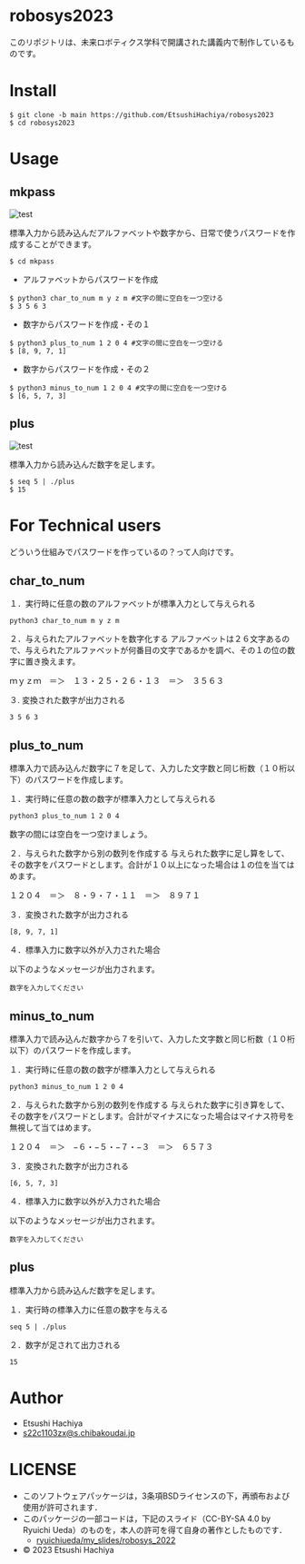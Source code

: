 # robosys2023

このリポジトリは、未来ロボティクス学科で開講された講義内で制作しているものです。

# Install
```
$ git clone -b main https://github.com/EtsushiHachiya/robosys2023
$ cd robosys2023
```

# Usage

## mkpass

![test](https://github.com/EtsushiHachiya/robosys2023/actions/workflows/test.yml/badge.svg)

標準入力から読み込んだアルファベットや数字から、日常で使うパスワードを作成することができます。
```
$ cd mkpass
```

* アルファベットからパスワードを作成
```
$ python3 char_to_num m y z m #文字の間に空白を一つ空ける
$ 3 5 6 3
```

* 数字からパスワードを作成・その１
```
$ python3 plus_to_num 1 2 0 4 #文字の間に空白を一つ空ける
$ [8, 9, 7, 1]
```

* 数字からパスワードを作成・その２
```
$ python3 minus_to_num 1 2 0 4 #文字の間に空白を一つ空ける
$ [6, 5, 7, 3]
```

## plus
![test](https://github.com/EtsushiHachiya/robosys2023/actions/workflows/test.yml/badge.svg)

標準入力から読み込んだ数字を足します。
```
$ seq 5 | ./plus
$ 15
```

# For Technical users

どういう仕組みでパスワードを作っているの？って人向けです。

## char_to_num

１．実行時に任意の数のアルファベットが標準入力として与えられる
```
python3 char_to_num m y z m
```

２．与えられたアルファベットを数字化する
アルファベットは２６文字あるので、与えられたアルファベットが何番目の文字であるかを調べ、その１の位の数字に置き換えます。

ｍｙｚｍ　＝＞　１３・２５・２６・１３　＝＞　３５６３

３. 変換された数字が出力される
```
3 5 6 3
```

## plus_to_num

標準入力で読み込んだ数字に７を足して、入力した文字数と同じ桁数（１０桁以下）のパスワードを作成します。

１．実行時に任意の数の数字が標準入力として与えられる
```
python3 plus_to_num 1 2 0 4
```
数字の間には空白を一つ空けましょう。

２．与えられた数字から別の数列を作成する
与えられた数字に足し算をして、その数字をパスワードとします。合計が１０以上になった場合は１の位を当てはめます。

１２０４　＝＞　８・９・７・１１　＝＞　８９７１

３．変換された数字が出力される
```
[8, 9, 7, 1]
```

４．標準入力に数字以外が入力された場合

以下のようなメッセージが出力されます。
```
数字を入力してください
```

## minus_to_num

標準入力で読み込んだ数字から７を引いて、入力した文字数と同じ桁数（１０桁以下）のパスワードを作成します。

１．実行時に任意の数の数字が標準入力として与えられる
```
python3 minus_to_num 1 2 0 4
```

２．与えられた数字から別の数列を作成する
与えられた数字に引き算をして、その数字をパスワードとします。合計がマイナスになった場合はマイナス符号を無視して当てはめます。

１２０４　＝＞　−６・−５・−７・−３　＝＞　６５７３

３．変換された数字が出力される
```
[6, 5, 7, 3]
```

４．標準入力に数字以外が入力された場合

以下のようなメッセージが出力されます。
```
数字を入力してください
```

## plus

標準入力から読み込んだ数字を足します。

１．実行時の標準入力に任意の数字を与える
```
seq 5 | ./plus
```


２．数字が足されて出力される
```
15
```

# Author
* Etsushi Hachiya 
* s22c1103zx@s.chibakoudai.jp

# LICENSE
* このソフトウェアパッケージは，3条項BSDライセンスの下，再頒布および使用が許可されます．
* このパッケージの一部コードは，下記のスライド（CC-BY-SA 4.0 by Ryuichi Ueda）のものを，本人の許可を得て自身の著作としたものです．
    * [ryuichiueda/my_slides/robosys_2022](https://github.com/ryuichiueda/my_slides/tree/master/robosys_2022)
* © 2023 Etsushi Hachiya
